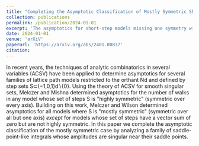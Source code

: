 ```yaml
---
title: "Completing the Asymptotic Classification of Mostly Symmetric Short Step Walks in an Orthant"
collection: publications
permalink: /publication/2024-01-01
excerpt: 'The asymptotics for short-step models missing one symmetry with zero vector sum are found using ACSV. This completes the classification of step sets that can be analyzed with ACSV.'
date: 2024-01-01
venue: 'arXiV'
paperurl: 'https://arxiv.org/abs/2401.00837'
citation:
---
```


In recent years, the techniques of analytic combinatorics in several variables (ACSV) have been applied to determine asymptotics for several families of lattice path models restricted to the orthant Nd and defined by step sets S⊂{−1,0,1}d∖{0}. Using the theory of ACSV for smooth singular sets, Melczer and Mishna determined asymptotics for the number of walks in any model whose set of steps S is "highly symmetric" (symmetric over every axis). Building on this work, Melczer and Wilson determined asymptotics for all models where S is "mostly symmetric" (symmetric over all but one axis) *except* for models whose set of steps have a vector sum of zero but are not highly symmetric. In this paper we complete the asymptotic classification of the mostly symmetric case by analyzing a family of saddle-point-like integrals whose amplitudes are singular near their saddle points. 

